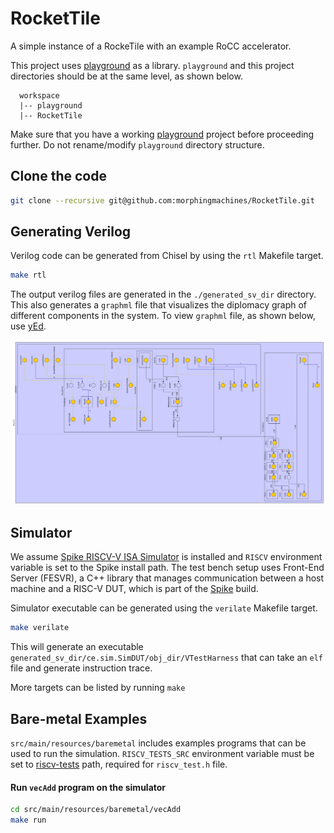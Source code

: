 RocketTile
=======================
A simple instance of a RockeTile with an example RoCC accelerator.

This project uses [playground](https://github.com/morphingmachines/playground.git) as a library. `playground` and this project directories should be at the same level, as shown below.  
```
  workspace
  |-- playground
  |-- RocketTile
```
Make sure that you have a working [playground](https://github.com/morphingmachines/playground.git) project before proceeding further. Do not rename/modify `playground` directory structure.
## Clone the code
```sh
git clone --recursive git@github.com:morphingmachines/RocketTile.git
```

## Generating Verilog

Verilog code can be generated from Chisel by using the `rtl` Makefile target.

```sh
make rtl
```

The output verilog files are generated in the `./generated_sv_dir` directory. This also generates a `graphml` file that visualizes the diplomacy graph of different components in the system. To view `graphml` file, as shown below, use [yEd](https://askubuntu.com/a/504178).

![diplomacy_graph](./doc/figures/SimDUT.jpg)
## Simulator

 We assume [Spike RISCV-V ISA Simulator](https://github.com/riscv-software-src/riscv-isa-sim) is installed and `RISCV` environment variable is set to the Spike install path. The test bench setup uses Front-End Server (FESVR), a C++ library that manages communication between a host machine and a RISC-V DUT, which is part of the [Spike](https://github.com/riscv-software-src/riscv-isa-sim) build.

Simulator executable can be generated using the `verilate` Makefile target.

```sh
make verilate
```

This will generate an executable `generated_sv_dir/ce.sim.SimDUT/obj_dir/VTestHarness` that can take an `elf` file and generate instruction trace.

More targets can be listed by running `make`

## Bare-metal Examples

`src/main/resources/baremetal` includes examples programs that can be used to run the simulation. `RISCV_TESTS_SRC` environment variable must be set to [riscv-tests](https://github.com/riscv-software-src/riscv-tests.git) path, required for `riscv_test.h` file.

#### Run `vecAdd` program on the simulator
```sh
cd src/main/resources/baremetal/vecAdd
make run
```
